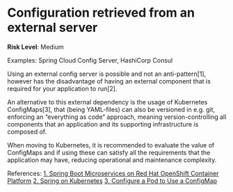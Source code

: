 # Configuration retrieved from an external server

**Risk Level**: Medium

Examples: Spring Cloud Config Server, HashiCorp Consul

Using an external config server is possible and not an anti-pattern[1], however
has the disadvantage of having an external component that is required for
your application to run[2].

An alternative to this external dependency is the usage of Kubernetes ConfigMaps[3],
that (being YAML-files) can also be versioned in e.g. git, enforcing an
“everything as code” approach, meaning version-controlling all components that
an application and its supporting infrastructure is composed of.

When moving to Kubernetes, it is recommended to evaluate the value of ConfigMaps
and if using these can satisfy all the requirements that the application may have,
reducing operational and maintenance complexity.

References:
[1. Spring Boot Microservices on Red Hat OpenShift Container Platform](https://access.redhat.com/documentation/en-us/reference_architectures/2017/html-single/spring_boot_microservices_on_red_hat_openshift_container_platform_3/index)
[2. Spring on Kubernetes](https://cloud.redhat.com/learn/topics/spring)
[3. Configure a Pod to Use a ConfigMap](https://kubernetes.io/docs/tasks/configure-pod-container/configure-pod-configmap/)
